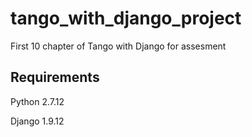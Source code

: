 # tango_with_django_project
First 10 chapter of Tango with Django for assesment

## Requirements
Python 2.7.12

Django 1.9.12
